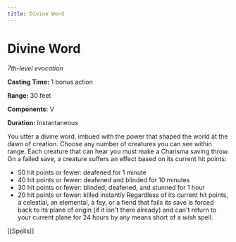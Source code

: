 ---title: Divine Word---
# Divine Word

*7th-level evocation*

**Casting Time:** 1 bonus action

**Range:** 30 feet

**Components:** V

**Duration:** Instantaneous

You utter a divine word, imbued with the power that shaped the world at the dawn of creation. Choose any number of creatures you can see within range. Each creature that can hear you must make a Charisma saving throw. On a failed save, a creature suffers an effect based on its current hit points:

- 50 hit points or fewer: deafened for 1 minute
- 40 hit points or fewer: deafened and blinded for 10 minutes
- 30 hit points or fewer: blinded, deafened, and stunned for 1 hour
- 20 hit points or fewer: killed instantly Regardless of its current hit points, a celestial, an elemental, a fey, or a fiend that fails its save is forced back to its plane of origin (if it isn't there already) and can't return to your current plane for 24 hours by any means short of a *wish* spell.


[[Spells]]
